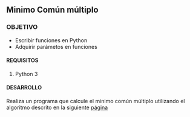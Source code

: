  

	
## Minimo Común múltiplo

### OBJETIVO 

- Escribir funciones en Python
- Adquirir parámetos en funciones


#### REQUISITOS 

1. Python 3

#### DESARROLLO

Realiza un programa que calcule el minimo común múltiplo utilizando el algoritmo descrito en la siguiente [página](https://www.smartick.es/blog/matematicas/recursos-didacticos/minimo-comun-multiplo-mcm/)


